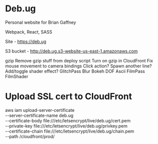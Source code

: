 Deb.ug
======

Personal website for Brian Gaffney

Webpack, React, SASS

Site - https://deb.ug

S3 bucket - http://deb.ug.s3-website-us-east-1.amazonaws.com

gzip
	Remove gzip stuff from deploy script
	Turn on gzip in CloudFront
Fix mouse movement to camera bindings
Click action?
	Spawn another line?
	Add/toggle shader effect?
		GlitchPass
		Blur
		Bokeh
		DOF
		Ascii
		FilmPass
		FilmShader

# Upload SSL cert to CloudFront
aws iam upload-server-certificate \
--server-certificate-name deb.ug \
--certificate-body file:///etc/letsencrypt/live/deb.ug/cert.pem \
--private-key file:///etc/letsencrypt/live/deb.ug/privkey.pem \
--certificate-chain file:///etc/letsencrypt/live/deb.ug/chain.pem \
--path /cloudfront/prod/